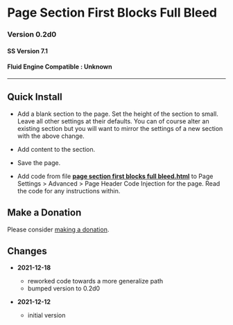 # Page Section First Blocks Full Bleed

### Version 0.2d0

#### SS Version 7.1

#### Fluid Engine Compatible : Unknown

---

## Quick Install

* Add a blank section to the page. Set the height of the section to small. Leave
  all other settings at their defaults. You can of course alter an existing
  section but you will want to mirror the settings of a new section with the
  above change.
  
* Add content to the section.
  
* Save the page.
  
* Add code from file
  **[page section first blocks full bleed.html](page%20section%20first%20blocks%20full%20bleed.html#L1)**
  to Page Settings > Advanced > Page Header Code Injection for the page. Read
  the code for any instructions within.

## Make a Donation

Please consider
[making a donation](https://github.com/tomsWebConsulting/twcsl#make-a-donation).

## Changes

* **2021-12-18**

  * reworked code towards a more generalize path
  * bumped version to 0.2d0
  
* **2021-12-12**

  * initial version
